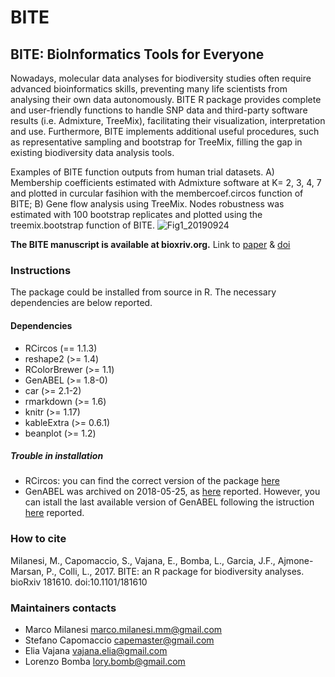 # BITE
## BITE: BioInformatics Tools for Everyone


Nowadays, molecular data analyses for biodiversity studies often require advanced bioinformatics skills, preventing many life scientists from analysing their own data autonomously. BITE R package provides complete and user-friendly functions to handle SNP data and third-party software results (i.e. Admixture, TreeMix), facilitating their visualization, interpretation and use. Furthermore, BITE implements additional useful procedures, such as representative sampling and bootstrap for TreeMix, filling the gap in existing biodiversity data analysis tools. 

Examples of BITE function outputs from human trial datasets. 
A) Membership coefficients estimated with Admixture software at K= 2, 3, 4, 7 and plotted in curcular fasihion with the membercoef.circos function of BITE;
B) Gene flow analysis using TreeMix. Nodes robustness was estimated with 100 bootstrap replicates and plotted using the treemix.bootstrap function of BITE.
![Fig1_20190924](https://user-images.githubusercontent.com/13908985/65525052-463f7c00-dec5-11e9-88f7-309640394a1d.jpg)


**The BITE manuscript is available at bioxriv.org.** Link to [paper](http://www.biorxiv.org/content/early/2017/08/29/181610) & [doi](https://doi.org/10.1101/181610 )



### Instructions
The package could be installed from source in R. 
The necessary dependencies are below reported. 

#### Dependencies
 * RCircos (== 1.1.3)
 * reshape2 (>= 1.4)
 * RColorBrewer (>= 1.1)
 * GenABEL (>= 1.8-0)
 * car (>= 2.1-2)
 * rmarkdown (>= 1.6)
 * knitr (>= 1.17)
 * kableExtra (>= 0.6.1)
 * beanplot (>= 1.2)

##### Trouble in installation
 * RCircos: you can find the correct version of the package [here](https://cran.r-project.org/src/contrib/Archive/RCircos/RCircos_1.1.3.tar.gz)
 * GenABEL was archived on 2018-05-25, as [here](https://cran.r-project.org/web/packages/GenABEL/index.html) reported. However, you can istall the last available version of GenABEL following the istruction [here](https://www.reddit.com/r/rprogramming/comments/98xxna/where_to_find_dependencies_for_archived_package/) reported.



### How to cite
Milanesi, M., Capomaccio, S., Vajana, E., Bomba, L., Garcia, J.F., Ajmone-Marsan, P., Colli, L., 2017. BITE: an R package for biodiversity analyses. bioRxiv 181610. doi:10.1101/181610



### Maintainers contacts
* Marco Milanesi <marco.milanesi.mm@gmail.com>
* Stefano Capomaccio <capemaster@gmail.com>
* Elia Vajana <vajana.elia@gmail.com>
* Lorenzo Bomba <lory.bomb@gmail.com>

